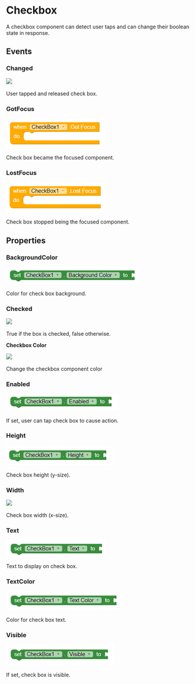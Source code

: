 # Checkbox

A checkbox component can detect user taps and can change their boolean state in response.

## Events

### Changed

![](../../.gitbook/assets/changed.png)

User tapped and released check box.

### GotFocus

![](../../.gitbook/assets/gotfocus-1.png)

Check box became the focused component.

### LostFocus

![](../../.gitbook/assets/lostfocus-1.png)

Check box stopped being the focused component.

## Properties

### BackgroundColor

![](../../.gitbook/assets/backgroundcolor-1.png)

Color for check box background.

### Checked

![](../../.gitbook/assets/checked.png)

True if the box is checked, false otherwise.

**Checkbox Color**

![](../../.gitbook/assets/checkboxcolor.png)

Change the checkbox component color

### Enabled

![](../../.gitbook/assets/enabled-1.png)

If set, user can tap check box to cause action.

### Height

![](../../.gitbook/assets/height-1.png)

Check box height \(y-size\).

### Width

![](../../.gitbook/assets/width.png)

Check box width \(x-size\).

### Text

![](../../.gitbook/assets/text-2.png)

Text to display on check box.

### TextColor

![](../../.gitbook/assets/textcolor-1.png)

Color for check box text.

### Visible

![](../../.gitbook/assets/visible-1.png)

If set, check box is visible.


